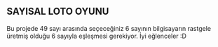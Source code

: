 ## SAYISAL LOTO OYUNU

Bu projede 49 sayı arasında seçeceğiniz 6 sayının bilgisayarın rastgele üretmiş olduğu 6 sayıyla eşleşmesi gerekiyor.
İyi eğlenceler :D
